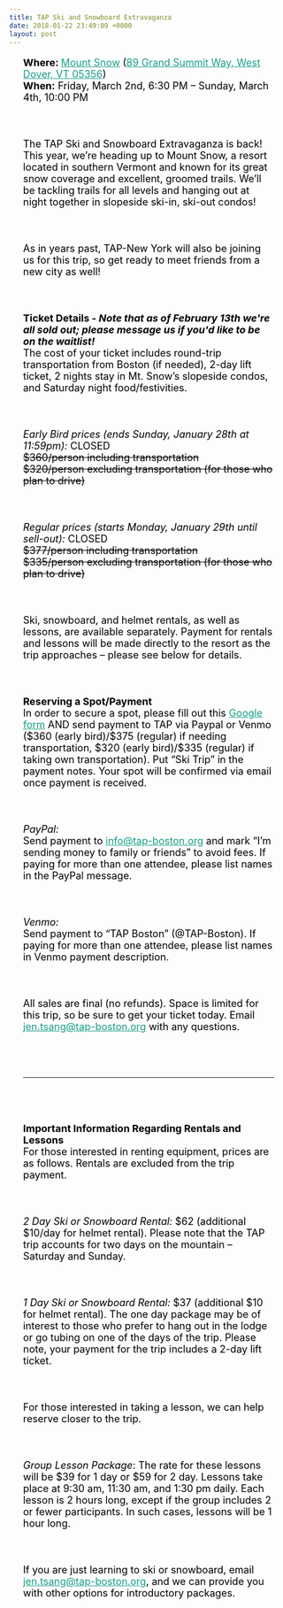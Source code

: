 ```yaml
---
title: TAP Ski and Snowboard Extravaganza
date: 2018-01-22 23:49:09 +0000
layout: post
---
```


<div style="font-size: 18px; color: black; padding:5px 25px;">   <div dir="ltr">      <div><b>Where: </b><a href="https://www.mountsnow.com/" target="_blank" style="color:#179e85">Mount Snow</a> (<a href="https://maps.google.com/?q=89+Grand+Summit+Way,+West+Dover,+VT+05356" style="color:#179e85">89 Grand Summit Way, West Dover, VT 05356</a>)</div>      <div><b>When:</b> Friday, March 2nd, 6:30 PM – Sunday, March 4th, 10:00 PM</div>      <div><br><br><br></div>      <div>The TAP Ski and Snowboard Extravaganza is back! This year, we’re heading up to Mount Snow, a resort located in southern Vermont and known for its great snow coverage and excellent, groomed trails. We’ll be tackling trails for all levels and hanging out at night together in slopeside ski-in, ski-out condos!</div>      <div><br><br><br></div>      <div>As in years past, TAP-New York will also be joining us for this trip, so get ready to meet friends from a new city as well!</div>      <div><br><br><br></div>      <div><b>Ticket Details - <i>Note that as of February 13th we're all sold out; please message us if you'd like to be on the waitlist!</i></b></div>      <div>The cost of your ticket includes round-trip transportation from Boston (if needed), 2-day lift ticket, 2 nights stay in Mt. Snow’s slopeside condos, and Saturday night food/festivities.<br></div>      <div><br><br><br></div>      <div><i>Early Bird prices (ends Sunday, January 28th at 11:59pm): </i>CLOSED</div>      <div><del>$360/person including transportation</del></div>      <div><del>$320/person excluding transportation (for those who plan to drive)</del></div>      <div><br><br><br></div>      <div><i>Regular prices (starts Monday, January 29th until sell-out): </i>CLOSED</div>      <div><del>$377/person including transportation</del></div>      <div><del>$335/person excluding transportation (for those who plan to drive)</del></div>      <div><br><br><br></div>      <div>Ski, snowboard, and helmet rentals, as well as lessons, are available separately. Payment for rentals and lessons will be made directly to the resort as the trip approaches – please see below for details.</div>      <div><br><br><br></div>      <div><b>Reserving a Spot/Payment</b></div>      <div>In order to secure a spot, please fill out this <a href="https://goo.gl/forms/Lo3Oi6jwcS18VuqP2" target="_blank" style="color:#179e85">Google form</a> AND send payment to TAP via Paypal or Venmo ($360 (early bird)/$375 (regular) if needing transportation, $320 (early bird)/$335 (regular) if taking own transportation). Put “Ski Trip” in the payment notes. Your spot will be confirmed via email once payment is received.</div>      <div><br><br><br></div>      <div><i>PayPal:</i></div>      <div>Send payment to <a href="mailto:info@tap-boston.org" target="_blank" style="color:#179e85">info@tap-boston.org</a> and mark “I’m sending money to family or friends” to avoid fees. If paying for more than one attendee, please list names in the PayPal message.</div>      <div><br><br><br></div>      <div><i>Venmo:</i></div>      <div>Send payment to “TAP Boston” (@TAP-Boston). If paying for more than one attendee, please list names in Venmo payment description.</div>      <div><br><br><br></div>      <div>All sales are final (no refunds). Space is limited for this trip, so be sure to get your ticket today. Email <a href="mailto:jen.tsang@tap-boston.org" target="_blank" style="color:#179e85">jen.tsang@tap-boston.org</a> with any questions.</div>      <div><br><br><br></div>      <div><hr></div>      <div><br><br><br></div>      <div><b>Important Information Regarding Rentals and Lessons</b></div>      <div>For those interested in renting equipment, prices are as follows. Rentals are excluded from the trip payment.<br></div>      <div><br><br><br></div>      <div><i>2 Day Ski or Snowboard Rental:</i> $62 (additional $10/day for helmet rental). Please note that the TAP trip accounts for two days on the mountain – Saturday and Sunday.</div>      <div><br><br><br></div>      <div><i>1 Day Ski or Snowboard Rental:</i> $37 (additional $10 for helmet rental). The one day package may be of interest to those who prefer to hang out in the lodge or go tubing on one of the days of the trip. Please note, your payment for the trip includes a 2-day lift ticket.</div>      <div><br><br><br></div>      <div>For those interested in taking a lesson, we can help reserve closer to the trip.</div>      <div><br><br><br></div>      <div><i>Group Lesson Package</i>: The rate for these lessons will be $39 for 1 day or $59 for 2 day. Lessons take place at 9:30 am, 11:30 am, and 1:30 pm daily. Each lesson is 2 hours long, except if the group includes 2 or fewer participants. In such cases, lessons will be 1 hour long.</div>      <div><br><br><br></div>      <div>If you are just learning to ski or snowboard, email <a href="mailto:jen.tsang@tap-boston.org" target="_blank" style="color:#179e85">jen.tsang@tap-boston.org</a>, and we can provide you with other options for introductory packages.</div>      <div><br><br><br></div>   </div>
